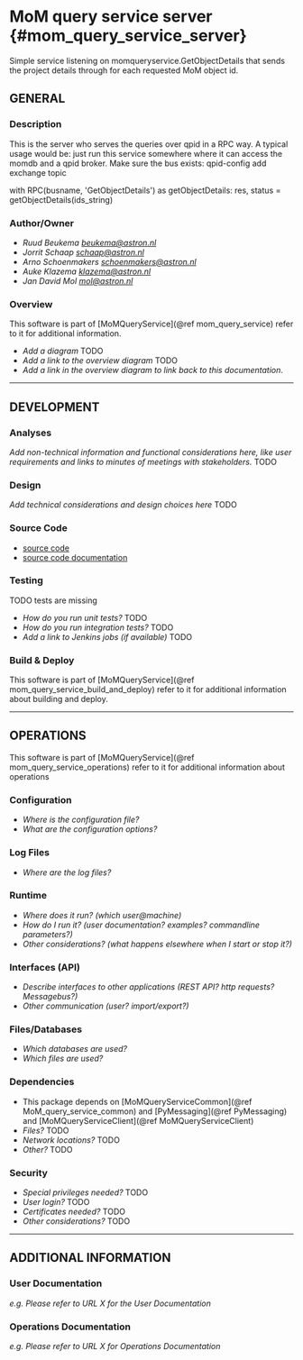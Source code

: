 # MoM query service server {#mom_query_service_server}

Simple service listening on momqueryservice.GetObjectDetails
that sends the project details through for each requested MoM object id.


## GENERAL

### Description
 
This is the server who serves the queries over qpid in a RPC way.
A typical usage would be:
just run this service somewhere where it can access the momdb and
a qpid broker.
Make sure the bus exists: qpid-config add exchange topic <busname>



with RPC(busname, 'GetObjectDetails') as getObjectDetails:
    res, status = getObjectDetails(ids_string)
    
### Author/Owner
- *Ruud Beukema <beukema@astron.nl>*
- *Jorrit Schaap <schaap@astron.nl>*
- *Arno Schoenmakers <schoenmakers@astron.nl>*
- *Auke Klazema <klazema@astron.nl>*
- *Jan David Mol <mol@astron.nl>*

### Overview
This software is part of [MoMQueryService](@ref mom_query_service) refer to it for additional information.
- *Add a diagram* TODO
- *Add a link to the overview diagram* TODO
- *Add a link in the overview diagram to link back to this documentation*.

- - -

## DEVELOPMENT

### Analyses
*Add non-technical information and functional considerations here, like user requirements and links to minutes of 
meetings with stakeholders.* TODO

### Design
*Add technical considerations and design choices here* TODO

### Source Code
- [source code](https://svn.astron.nl/LOFAR/trunk/SAS/MoM/MoMQueryService/MoMQueryServiceClient/)
- [source code documentation](https://svn.astron.nl/lofardoc/SW-90/d5/d55/a04469.html)



### Testing
TODO tests are missing 
- *How do you run unit tests?* TODO
- *How do you run integration tests?* TODO
- *Add a link to Jenkins jobs (if available)* TODO

### Build & Deploy
This software is part of [MoMQueryService](@ref mom_query_service_build_and_deploy) refer to it for additional
information about building and deploy.

- - -
## OPERATIONS
This software is part of [MoMQueryService](@ref mom_query_service_operations) refer to it for additional
information about operations
### Configuration
- *Where is the configuration file?*
- *What are the configuration options?*

### Log Files
- *Where are the log files?*

### Runtime
- *Where does it run? (which user@machine)*
- *How do I run it? (user documentation? examples? commandline parameters?)*
- *Other considerations? (what happens elsewhere when I start or stop it?)*

### Interfaces (API)
- *Describe interfaces to other applications (REST API? http requests? Messagebus?)* 
- *Other communication (user? import/export?)*

### Files/Databases
- *Which databases are used?*
- *Which files are used?*

### Dependencies
- This package depends on [MoMQueryServiceCommon](@ref MoM_query_service_common) and [PyMessaging](@ref PyMessaging) and [MoMQueryServiceClient](@ref MoMQueryServiceClient)
- *Files?* TODO
- *Network locations?* TODO
- *Other?* TODO

### Security
- *Special privileges needed?* TODO
- *User login?* TODO
- *Certificates needed?* TODO
- *Other considerations?* TODO

- - -

## ADDITIONAL INFORMATION

### User Documentation

*e.g. Please refer to URL X for the User Documentation*

### Operations Documentation

*e.g. Please refer to URL X for Operations Documentation*

